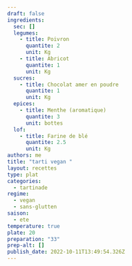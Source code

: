 ```yaml
---
draft: false
ingredients:
  sec: []
  legumes:
    - title: Poivron
      quantite: 2
      unit: Kg
    - title: Abricot
      quantite: 1
      unit: Kg
  sucres:
    - title: Chocolat amer en poudre
      quantite: 1
      unit: Kg
  epices:
    - title: Menthe (aromatique)
      quantite: 3
      unit: bottes
  lof:
    - title: Farine de blé
      quantite: 2.5
      unit: Kg
authors: me
title: "tarti vegan "
layout: recettes
type: plat
categories:
  - tartinade
regime:
  - vegan
  - sans-glutten
saison:
  - ete
temperature: true
plate: 20
preparation: "33"
prep-alt: []
publish_date: 2022-10-11T13:49:54.326Z
---
```

